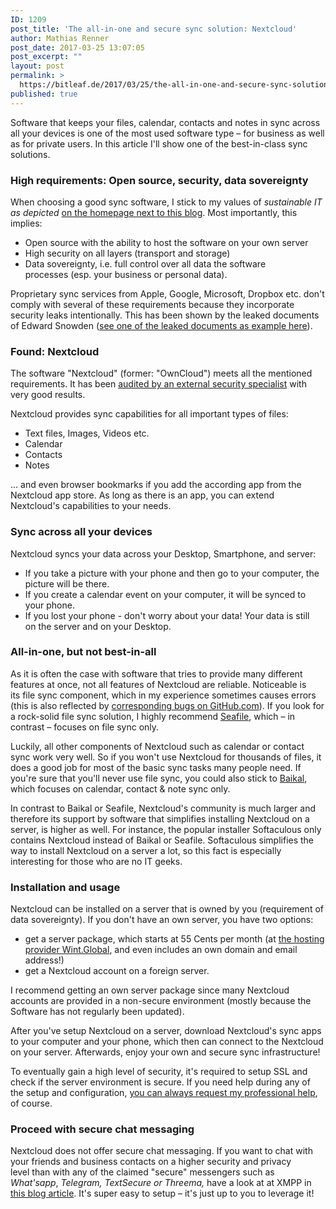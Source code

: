 ```yaml
---
ID: 1209
post_title: 'The all-in-one and secure sync solution: Nextcloud'
author: Mathias Renner
post_date: 2017-03-25 13:07:05
post_excerpt: ""
layout: post
permalink: >
  https://bitleaf.de/2017/03/25/the-all-in-one-and-secure-sync-solution-nextcloud/
published: true
---
```

Software that keeps your files, calendar, contacts and notes in sync across all your devices is one of the most used software type – for business as well as for private users. In this article I'll show one of the best-in-class sync solutions.

<!--more-->
<h3>High requirements: Open source, security, data sovereignty</h3>
When choosing a good sync software, I stick to my values of <em>sustainable IT as depicted </em><a href="https://bitleaf.de/home-english/#features">on the homepage next to this blog</a>. Most importantly, this implies:
<ul>
 	<li>Open source with the ability to host the software on your own server</li>
 	<li>High security on all layers (transport and storage)</li>
 	<li>Data sovereignty, i.e. full control over all data the software processes (esp. your business or personal data).</li>
</ul>
Proprietary sync services from Apple, Google, Microsoft, Dropbox etc. don't comply with several of these requirements because they incorporate security leaks intentionally. This has been shown by the leaked documents of Edward Snowden (<a href="https://www.eff.org/document/2013-06-06-wapo-prism">see one of the leaked documents as example here</a>).
<h3 class="info-title">Found: Nextcloud</h3>
The software "Nextcloud" (former: "OwnCloud") meets all the mentioned requirements. It has been <a href="https://nextcloud.com/wp-content/themes/next/assets/files/NCC_report_full.pdf">audited by an external security specialist</a> with very good results.

Nextcloud provides sync capabilities for all important types of files:
<ul>
 	<li>Text files, Images, Videos etc.</li>
 	<li>Calendar</li>
 	<li>Contacts</li>
 	<li>Notes</li>
</ul>
... and even browser bookmarks if you add the according app from the Nextcloud app store. As long as there is an app, you can extend Nextcloud's capabilities to your needs.
<h3>Sync across all your devices</h3>
Nextcloud syncs your data across your Desktop, Smartphone, and server:
<ul>
 	<li>If you take a picture with your phone and then go to your computer, the picture will be there.</li>
 	<li>If you create a calendar event on your computer, it will be synced to your phone.</li>
 	<li>If you lost your phone - don't worry about your data! Your data is still on the server and on your Desktop.</li>
</ul>
<h3>All-in-one, but not best-in-all</h3>
As it is often the case with software that tries to provide many different features at once, not all features of Nextcloud are reliable. Noticeable is its file sync component, which in my experience sometimes causes errors (this is also reflected by <a href="https://github.com/nextcloud/server/issues?utf8=%E2%9C%93&amp;q=is%3Aissue+sync+error">corresponding bugs on GitHub.com</a>). If you look for a rock-solid file sync solution, I highly recommend <a href="https://www.seafile.com/en/home/">Seafile</a>, which – in contrast – focuses on file sync only.

Luckily, all other components of Nextcloud such as calendar or contact sync work very well. So if you won't use Nextcloud for thousands of files, it does a good job for most of the basic sync tasks many people need. If you're sure that you'll never use file sync, you could also stick to <a href="http://sabre.io/baikal/">Baikal</a>, which focuses on calendar, contact &amp; note sync only.

In contrast to Baikal or Seafile, Nextcloud's community is much larger and therefore its support by software that simplifies installing Nextcloud on a server, is higher as well. For instance, the popular installer Softaculous only contains Nextcloud instead of Baikal or Seafile. Softaculous simplifies the way to install Nextcloud on a server a lot, so this fact is especially interesting for those who are no IT geeks.
<h3>Installation and usage</h3>
Nextcloud can be installed on a server that is owned by you (requirement of data sovereignty). If you don't have an own server, you have two options:
<ul>
 	<li>get a server package, which starts at 55 Cents per month (at <a href="https://wircon-int.net/aff.php?aff=171">the hosting provider Wint.Global</a>, and even includes an own domain and email address!)</li>
 	<li>get a Nextcloud account on a foreign server.</li>
</ul>
I recommend getting an own server package since many Nextcloud accounts are provided in a non-secure environment (mostly because the Software has not regularly been updated).

After you've setup Nextcloud on a server, download Nextcloud's sync apps to your computer and your phone, which then can connect to the Nextcloud on your server. Afterwards, enjoy your own and secure sync infrastructure!

To eventually gain a high level of security, it's required to setup SSL and check if the server environment is secure. If you need help during any of the setup and configuration, <a href="https://bitleaf.de/home-english/#contact">you can always request my professional help</a>, of course.
<h3>Proceed with secure chat messaging</h3>
Nextcloud does not offer secure chat messaging. If you want to chat with your friends and business contacts on a higher security and privacy level than with any of the claimed "secure" messengers such as <em>What'sapp</em>, <em>Telegram,</em> <em>TextSecure or</em> <em>Threema,</em> have a look at at XMPP in <a href="https://bitleaf.de/2016/11/28/setup-a-whatsapp-like-chat-messaging-that-respects-your-privacy-in-just-10-minutes/">this blog article</a>. It's super easy to setup – it's just up to you to leverage it!